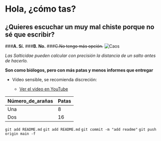 # Hola, ¿cómo tas?
## ¿Quieres escuchar un muy mal chiste porque no sé que escribir?
###**A. Sí.**
###**B. No.**
###~~C.No tengo más opción.~~
![Caos](https://github.com/Estefania902907/Mi-segundo-repositorio/blob/main/aaaaaugh.gif)

_Las Salticidae pueden calcular con precisión la distancia de un salto antes de hacerlo._

**Son como biólogos, pero con más patas y menos informes que entregar**

* Vídeo sensible, se recomienda discreción:

  * [Ver el video en YouTube](https://youtu.be/zhNZYe2oWnQ?si=K7owfO-PfaHfVIcA)


Número_de_arañas | Patas
-------|-----------
Una | 8
Dos | 16
```git add README.md```
```git add README.md```
```git commit -m "add readme"```
```git push origin main -f```
